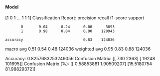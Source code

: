 #### Model
[1 0 1 ... 1 1 1]
Classification Report:
              precision    recall  f1-score   support

           0       0.04      0.24      0.06      3093
           1       0.98      0.84      0.90    120943

    accuracy                           0.83    124036
   macro avg       0.51      0.54      0.48    124036
weighted avg       0.95      0.83      0.88    124036

Accuracy: 0.8257683253249056
Confusion Matrix:
[[   730   2363]
 [ 19248 101695]]
Confusion Matrix (%):
[[ 0.58853881  1.90509207]
 [15.5180754  81.98829372]]
